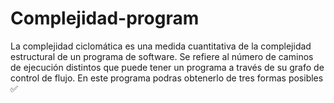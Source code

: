 # Complejidad-program
La complejidad ciclomática es una medida cuantitativa de la complejidad estructural de un programa de software. 
Se refiere al número de caminos de ejecución distintos que puede tener un programa a través de su grafo de control de flujo.
En este programa podras obtenerlo de tres formas posibles ✅
